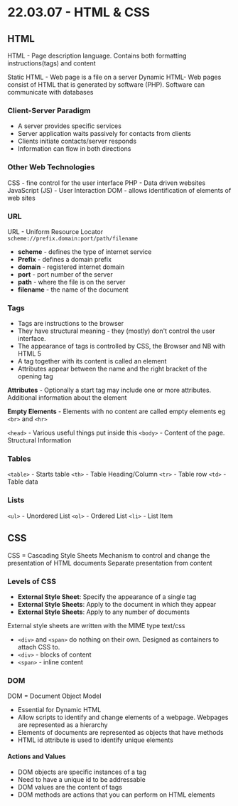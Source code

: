 # 22.03.07 - HTML & CSS
## HTML
HTML - Page description language. Contains both formatting instructions(tags) and content

Static HTML - Web page is a file on a server
Dynamic HTML- Web pages consist of HTML that is generated by software (PHP). Software can communicate with databases

### Client-Server Paradigm
- A server provides specific services
- Server application waits passively for contacts from clients
- Clients initiate contacts/server responds
- Information can flow in both directions

### Other Web Technologies
CSS - fine control for the user interface
PHP - Data driven websites
JavaScript (JS) - User Interaction
DOM - allows identification of elements of web sites

### URL
URL - Uniform Resource Locator
`scheme://prefix.domain:port/path/filename`
- **scheme** - defines the type of internet service
- **Prefix** - defines a domain prefix
- **domain** - registered internet domain
- **port** - port number of the server
- **path** - where the file is on the server
- **filename** - the name of the document

### Tags
- Tags are instructions to the browser
- They have structural meaning - they (mostly) don't control the user interface. 
- The appearance of tags is controlled by CSS, the Browser and NB with HTML 5
- A tag together with its content is called an element
- Attributes appear between the name and the right bracket of the opening tag

**Attributes** - Optionally a start tag may include one or more attributes. Additional information about the element

**Empty Elements** - Elements with no content are called empty elements eg `<br>` and  `<hr>`

`<head>` - Various useful things put inside this
`<body>` - Content of the page. Structural Information

### Tables
`<table>` - Starts table
`<th>` - Table Heading/Column
`<tr>` - Table row
`<td>` - Table data

### Lists
`<ul>` - Unordered List
`<ol>` - Ordered List
`<li>` - List Item

## CSS
CSS = Cascading Style Sheets
Mechanism to control and change the presentation of HTML documents
Separate presentation from content

### Levels of CSS
- **External Style Sheet**: Specify the appearance of a single tag
- **External Style Sheets**: Apply to the document in which they appear
- **External Style Sheets**: Apply to any number of documents

External style sheets are written with the MIME type text/css

- `<div>` and `<span>` do nothing on their own. Designed as containers to attach CSS to.
- `<div>` - blocks of content
- `<span>` - inline content

### DOM
DOM = Document Object Model
- Essential for Dynamic HTML
- Allow scripts to identify and change elements of a webpage. Webpages are represented as a hierarchy
- Elements of documents are represented as objects that have methods
- HTML id attribute is used to identify unique elements

#### Actions and Values
- DOM objects are specific instances of a tag
- Need to have a unique id to be addressable
- DOM values are the content of tags
- DOM methods are actions that you can perform on HTML elements